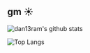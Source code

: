 ## gm ☀️

<!--
**dan13ram/dan13ram** is a ✨ _special_ ✨ repository because its `README.md` (this file) appears on your GitHub profile.
-->

![dan13ram's github stats](https://github-readme-stats.vercel.app/api?username=dan13ram&show_icons=true&theme=gotham&count_private=true)

![Top Langs](https://github-readme-stats.vercel.app/api/top-langs/?username=dan13ram&layout=compact&langs_count=6)
